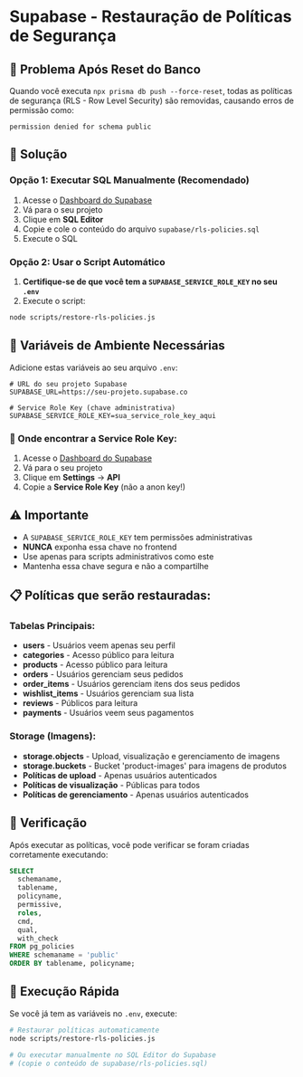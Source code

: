 # Supabase - Restauração de Políticas de Segurança

## 🚨 Problema Após Reset do Banco

Quando você executa `npx prisma db push --force-reset`, todas as políticas de segurança (RLS - Row Level Security) são removidas, causando erros de permissão como:

```
permission denied for schema public
```

## 🔧 Solução

### Opção 1: Executar SQL Manualmente (Recomendado)

1. Acesse o [Dashboard do Supabase](https://supabase.com/dashboard)
2. Vá para o seu projeto
3. Clique em **SQL Editor**
4. Copie e cole o conteúdo do arquivo `supabase/rls-policies.sql`
5. Execute o SQL

### Opção 2: Usar o Script Automático

1. **Certifique-se de que você tem a `SUPABASE_SERVICE_ROLE_KEY` no seu `.env`**
2. Execute o script:

```bash
node scripts/restore-rls-policies.js
```

## 🔑 Variáveis de Ambiente Necessárias

Adicione estas variáveis ao seu arquivo `.env`:

```env
# URL do seu projeto Supabase
SUPABASE_URL=https://seu-projeto.supabase.co

# Service Role Key (chave administrativa)
SUPABASE_SERVICE_ROLE_KEY=sua_service_role_key_aqui
```

### 📍 Onde encontrar a Service Role Key:

1. Acesse o [Dashboard do Supabase](https://supabase.com/dashboard)
2. Vá para o seu projeto
3. Clique em **Settings** → **API**
4. Copie a **Service Role Key** (não a anon key!)

## ⚠️ Importante

- A `SUPABASE_SERVICE_ROLE_KEY` tem permissões administrativas
- **NUNCA** exponha essa chave no frontend
- Use apenas para scripts administrativos como este
- Mantenha essa chave segura e não a compartilhe

## 📋 Políticas que serão restauradas:

### **Tabelas Principais:**
- **users** - Usuários veem apenas seu perfil
- **categories** - Acesso público para leitura
- **products** - Acesso público para leitura  
- **orders** - Usuários gerenciam seus pedidos
- **order_items** - Usuários gerenciam itens dos seus pedidos
- **wishlist_items** - Usuários gerenciam sua lista
- **reviews** - Públicos para leitura
- **payments** - Usuários veem seus pagamentos

### **Storage (Imagens):**
- **storage.objects** - Upload, visualização e gerenciamento de imagens
- **storage.buckets** - Bucket 'product-images' para imagens de produtos
- **Políticas de upload** - Apenas usuários autenticados
- **Políticas de visualização** - Públicas para todos
- **Políticas de gerenciamento** - Apenas usuários autenticados

## 🧪 Verificação

Após executar as políticas, você pode verificar se foram criadas corretamente executando:

```sql
SELECT
  schemaname,
  tablename,
  policyname,
  permissive,
  roles,
  cmd,
  qual,
  with_check
FROM pg_policies
WHERE schemaname = 'public'
ORDER BY tablename, policyname;
```

## 🚀 Execução Rápida

Se você já tem as variáveis no `.env`, execute:

```bash
# Restaurar políticas automaticamente
node scripts/restore-rls-policies.js

# Ou executar manualmente no SQL Editor do Supabase
# (copie o conteúdo de supabase/rls-policies.sql)
```
